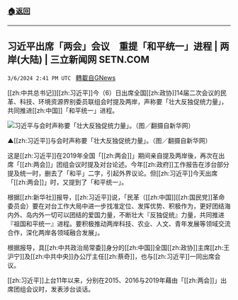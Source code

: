 ###  [:house:返回](README.md)
---


## 习近平出席「两会」会议　重提「和平统一」进程 | 两岸(大陆) | 三立新闻网  SETN.COM
`3/6/2024 2:41 PM UTC ` [轉載自GNews](https://gnews.org/articles/2371041)

[[zh:中共总书记]][[zh:习近平]]今（6）日出席全国[[zh:政协]]14届二次会议的民革、科技、环境资源界别委员联组会时提及两岸，声称要「壮大反独促统力量」，共同推进[[zh:中国]]「和平统一」进程。

![习近平与会时声称要「壮大反独促统力量」。（图／翻摄自新华网）](https://attach.setn.com/newsimages/2024/02/26/4545954-PH.jpg "习近平与会时声称要「壮大反独促统力量」。（图／翻摄自新华网）")

▲[[zh:习近平]]与会时声称要「壮大反独促统力量」。（图／翻摄自新华网）

这是[[zh:习近平]]在2019年全国「[[zh:两会]]」期间亲自提及两岸後，再次在出席「[[zh:两会]]」团组会议时提及对台论述。今年[[zh:政府]]工作报告在涉台部分提及统一时，删去了「和平」二字，引起外界议论。但[[zh:习近平]]今天出席「[[zh:两会]]」时，又提到了「和平统一」。

根据[[zh:新华社]]报导，[[zh:习近平]]说，「民革（[[zh:中国]][[zh:国民党]]革命委员会）要在对台工作大局中进一步找准定位、发挥优势、积极作为，更好团结海内外、岛内外一切可以团结的爱国力量，不断壮大『反独促统』力量，共同推进『祖国和平统一』进程。要积极推动两岸科技、农业、人文、青年发展等领域交流合作，深化两岸各领域融合发展」。

根据报导，具[[zh:中共政治局常委]]身分的[[zh:中国]]全国[[zh:政协]]主席[[zh:王沪宁]]及[[zh:中共中央]]办公厅主任[[zh:蔡奇]]，也与[[zh:习近平]]一同出席会议。

[[zh:习近平]]上台11年以来，分别在2015、2016与2019年藉由「[[zh:两会]]」出席团组会议时，发表涉台谈话。

